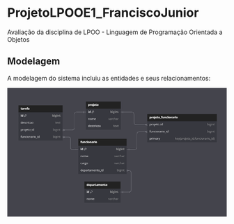 # ProjetoLPOOE1_FranciscoJunior

Avaliação da disciplina de LPOO - Linguagem de Programação Orientada a Objetos

## Modelagem

A modelagem do sistema incluiu as entidades e seus relacionamentos:

![diagrama](img/diagrama.png)
